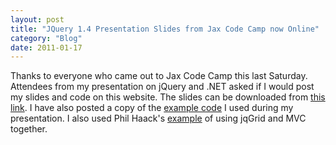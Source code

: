```yaml
---
layout: post
title: "JQuery 1.4 Presentation Slides from Jax Code Camp now Online"
category: "Blog"
date: 2011-01-17
---
```



Thanks to everyone who came out to Jax Code Camp this last Saturday. Attendees from my presentation on jQuery and .NET asked if I would post my slides and code on this website. The slides can be downloaded from [this link](http://www.fekke.com/Content/jQuery%20Presentation.ppt "jQuery Presentation"). I have also posted a copy of the [example code](http://www.fekke.com/blog/JQueryTest.zip "JQuery Sample Code") I used during my presentation. I also used Phil Haack's [example](http://haacked.com/archive/2009/04/14/using-jquery-grid-with-asp.net-mvc.aspx "jquery grid example") of using jqGrid and MVC together.